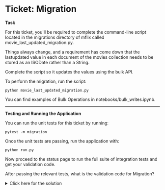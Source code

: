 # Ticket: Migration

**Task**

For this ticket, you'll be required to complete the command-line script located in the migrations directory of mflix called movie_last_updated_migration.py.

Things always change, and a requirement has come down that the lastupdated value in each document of the movies collection needs to be stored as an ISODate rather than a String.

Complete the script so it updates the values using the bulk API.

To perform the migration, run the script:

```
python movie_last_updated_migration.py
```

You can find examples of Bulk Operations in notebooks/bulk_writes.ipynb.

---

**Testing and Running the Application**

You can run the unit tests for this ticket by running:

```
pytest -m migration
```

Once the unit tests are passing, run the application with:

```
python run.py
```

Now proceed to the status page to run the full suite of integration tests and get your validation code.

After passing the relevant tests, what is the validation code for Migration?

<details>
  <summary>Click here for the solution</summary>
    Answer: 5ad9f6a64fec134d116fb06f
</details>

